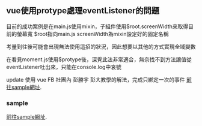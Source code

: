 ## vue使用protype處理eventListener的問題

目前的成功案例是在main.js使用mixin，子組件使用$root.screenWidth來取得目前的螢幕寬
$root指向main.js
screenWidth為mixin設定好的固定名稱

考量到往後可能會出現無法使用這招的狀況，因此想要以其他的方式實現全域變數

在看見moment.js使用$protype後，深覺此法非常適合，無奈找不到方法讓值從eventListener吐出來，只能在console.log中哀號

update
使用 vue FB 社團內 彭勝宇 彭大教學的解法，完成只綁定一次的事件
[前往sample網址](https://codepen.io/dododavid006/pen/YvoxdO?editors=1010).

### sample

[前往sample網址](https://kos0616.github.io/vueResize/).

